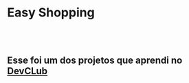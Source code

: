 <h1>Easy Shopping</h1>
<br>
<br>
<h2>Esse foi um dos projetos que aprendi no <a href="https://rodolfomori.com.br/devclub">DevCLub</a></h2
